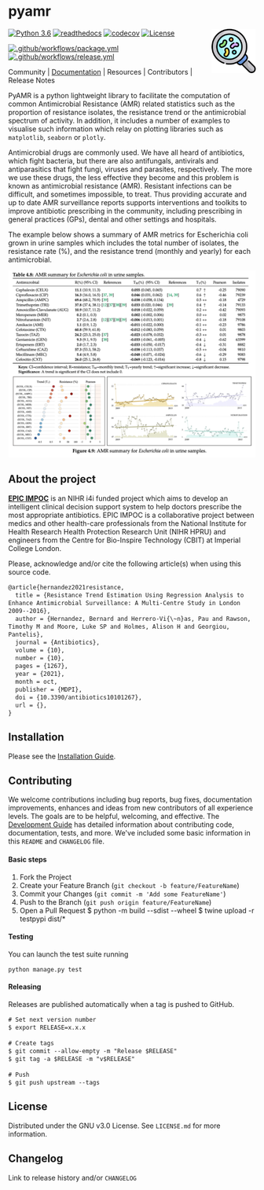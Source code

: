 # pyamr

<img src="docs/source/_static/images/logo-pyamr-icon-v2.png" align="right" width="90">

[url-epicimpoc]: https://bahp.github.io/portfolio-academic/projects/epicimpoc/
[url-documentation]: https://bahp.github.io/pyAMR/index.html
[url-installation]: https://bahp.github.io/pyAMR/usage/installation.html
[url-development]: https://bahp.github.io/pyAMR/usage/development.html

[url-py39]: https://www.python.org/downloads/release/python-390/
[url-license]: https://www.gnu.org/licenses/gpl-3.0
[url-codecov]: https://codecov.io/gh/bahp/pyAMR
[url-readthedocs]: https://readthedocs.org/projects/docs/badge/?version=latest
[url-gh-package]: https://github.com/bahp/pyAMR/actions/workflows/package.yml
[url-gh-package]: https://github.com/bahp/pyAMR/actions/workflows/release.yml

[badge-py39]: https://img.shields.io/badge/python-3.9-blue.svg
[badge-codecov]: https://codecov.io/gh/bahp/pyAMR/branch/main/graph/badge.svg?token=GLL7GYY5TE
[badge-license]: https://img.shields.io/badge/license-GPLv3-orange.svg
[badge-gh-package]: https://github.com/bahp/pyAMR/actions/workflows/package.yml/badge.svg
[badge-gh-release]: https://github.com/bahp/pyAMR/actions/workflows/release.yml/badge.svg

[![Python 3.6][badge-py39]][url-py39]
[![readthedocs][url-readthedocs]][url-documentation]
[![codecov][badge-codecov]][url-codecov]
[![License][badge-license]][url-license]

[![.github/workflows/package.yml][badge-gh-package]][url-gh-package]
[![.github/workflows/release.yml][badge-gh-release]][url-gh-package]



Community | [Documentation][url-documentation] | Resources | Contributors | Release Notes

PyAMR is a python lightweight library to facilitate the computation of common Antimicrobial 
Resistance (AMR) related statistics such as the proportion of resistance isolates, the 
resistance trend or the antimicrobial spectrum of activity. In addition, it includes a number 
of examples to visualise such information which relay on plotting libraries such as 
``matplotlib``, ``seaborn`` or ``plotly``.

Antimicrobial drugs are commonly used. We have all heard of antibiotics, which fight bacteria, 
but there are also antifungals, antivirals and antiparasitics that fight fungi, viruses and 
parasites, respectively. The more we use these drugs, the less effective they become and this 
problem is known as antimicrobial resistance (AMR). Resistant infections can be difficult, and 
sometimes impossible, to treat. Thus providing accurate and up to date AMR surveillance reports 
supports interventions and toolkits to improve antibiotic prescribing in the community, including 
prescribing in general practices (GPs), dental and other settings and hospitals.

The example below shows a summary of AMR metrics for Escherichia coli grown in urine samples 
which includes the total number of isolates, the resistance rate (%), and the resistance 
trend (monthly and yearly) for each antimicrobial.

<p align="center">
    <img src="docs/source/_static/imgs/todo-sart-table.png" width=600>  
</p>

<!-- ----------------------- -->
<!--    ABOUT THE PROJECT    -->
<!-- ----------------------- -->
## About the project

**[EPIC IMPOC][url-epicimpoc]** is an NIHR i4i funded project which aims to develop an intelligent 
clinical  decision support system to help doctors prescribe the most appropriate antibiotics. 
EPIC IMPOC is a collaborative project between medics and other health-care professionals from 
the National Institute for Health Research Health Protection Research Unit (NIHR HPRU) and 
engineers from the Centre for Bio-Inspire Technology (CBIT) at Imperial College London.

Please, acknowledge and/or cite the following article(s) when using this source code.

```console
@article{hernandez2021resistance,
  title = {Resistance Trend Estimation Using Regression Analysis to Enhance Antimicrobial Surveillance: A Multi-Centre Study in London 2009--2016},
  author = {Hernandez, Bernard and Herrero-Vi{\~n}as, Pau and Rawson, Timothy M and Moore, Luke SP and Holmes, Alison H and Georgiou, Pantelis},
  journal = {Antibiotics},
  volume = {10},
  number = {10},
  pages = {1267},
  year = {2021},
  month = oct,
  publisher = {MDPI},
  doi = {10.3390/antibiotics10101267},
  url = {},
}
```


<!-- ----------------------- -->
<!--     Installation        -->
<!-- ----------------------- -->
## Installation

Please see the [Installation Guide][url-installation].

<!-- ----------------------- -->
<!--      CONTRIBUTING       -->
<!-- ----------------------- -->
## Contributing

We welcome contributions including bug reports, bug fixes, documentation improvements, 
enhances and ideas from new contributors of all experience levels. The goals are to be 
helpful, welcoming, and effective. The [Development Guide][url-development] has detailed 
information about contributing code, documentation, tests, and more. We've included some 
basic information in this `README` and `CHANGELOG` file.

<!--For more information read <a href="#">CONTRIBUTING.md</a> for details on our 
code of conduct and the process for submitting pull requests to us.-->

#### Basic steps

1. Fork the Project
2. Create your Feature Branch (`git checkout -b feature/FeatureName`)
3. Commit your Changes (`git commit -m 'Add some FeatureName'`)
4. Push to the Branch (`git push origin feature/FeatureName`)
5. Open a Pull Request
$ python -m build --sdist --wheel
$ twine upload -r testpypi dist/*

#### Testing

You can launch the test suite running

```
python manage.py test
```

#### Releasing

<!-- https://jacobtomlinson.dev/posts/2021/automating-releases-of-python-packages-with-github-actions/ -->

Releases are published automatically when a tag is pushed to GitHub.

```
# Set next version number
$ export RELEASE=x.x.x

# Create tags
$ git commit --allow-empty -m "Release $RELEASE"
$ git tag -a $RELEASE -m "v$RELEASE"

# Push
$ git push upstream --tags
```

<!-- ----------------------- -->
<!--         LICENSE         -->
<!-- ----------------------- -->
## License

Distributed under the GNU v3.0 License. See `LICENSE.md` for more information.


<!-- ----------------------- -->
<!--       CHANGELOG         -->
<!-- ----------------------- -->
## Changelog

Link to release history and/or `CHANGELOG` 




<!--

## Deleting tags

In order to delete tags the following commands might be useful
      
# Delete All local tags. (Optional Recommended)
$ git tag -d $(git tag -l)

# Fetch remote All tags. (Optional Recommended)
$ git fetch

# Delete All remote tags.
# Note: pushing once should be faster than multiple times
$ git push origin --delete $(git tag -l) 

# Delete All local tags.
$ git tag -d $(git tag -l)

-->
